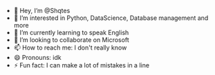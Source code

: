- 👋 Hey, I’m @Shqtes
- 👀 I’m interested in Python, DataScience, Database management and more
- 🌱 I’m currently learning to speak English
- 💞️ I’m looking to collaborate on Microsoft
- 📫 How to reach me: I don't really know
- 😄 Pronouns: idk
- ⚡ Fun fact: I can make a lot of mistakes in a line

